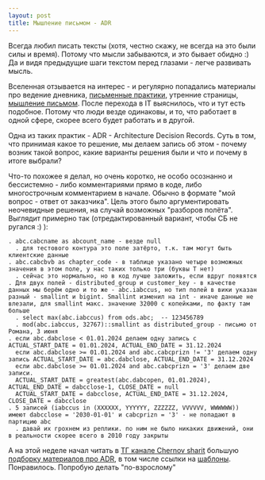 ```yaml
---
layout: post
title: Мышление письмом - ADR
---
```


Всегда любил писать тексты (хотя, честно скажу, не всегда на это были силы и время). Потому что мысли забываются, и это бывает обидно :) Да и видя предыдущие шаги текстом перед глазами - легче развивать мысль. 

Вселенная отзывается на интерес - и регулярно попадались материалы про ведение дневника, [письменные практики](https://pismennyepraktiki.com/base), утренние страницы, [мышление письмом](https://ailev.livejournal.com/1513051.html). После перехода в IT выяснилось, что и тут есть подобное. Потому что люди везде одинаковы, и то, что работает в одной сфере, скорее всего будет работать и в другой. 

Одна из таких практик - ADR - Architecture Decision Records. Суть в том, что принимая какое то решение, мы делаем запись об этом - почему возник такой вопрос, какие варианты решения были и что и почему в итоге выбрали?

Что-то похожее я делал, но очень коротко, не особо осознанно и бессистемно - либо комментариями прямо в коде, либо многострочным комментарием в начале. Обычно в формате "мой вопрос - ответ от заказчика". Цель этого было аргументировать неочевидные решения, на случай возможных "разборов полёта". Выглядит примерно так (отредактированный вариант, чтобы СБ не ругался :) ):

```
. abc.cabcname as abcount_name - везде null
  . для тестового контура это поле затёрто, т.к. там могут быть клиентские данные 
. abc.cabcbvb as chapter_code - в таблице указано четыре возможных значения в этом поле, у нас таких только три (буквы Т нет)
  . сейчас это нормально, но в код лучше заложить, если вдруг появятся
. Для двух полей - distributed_group и customer_key - в качестве данных мы берём одно и то же - abc.iabccus, но тип полей в вики указан разный - smallint и bigint. Smallint изменил на int - иначе данные не влезали, для smallint макс. значение 32000 с копейками, по факту там больше
  . select max(abc.iabccus) from ods.abc;  -- 123456789
  . mod(abc.iabccus, 32767)::smallint as distributed_group - письмо от Романа, 3 июня
. если abc.dabclose < 01.01.2024 делаем одну запись с ACTUAL_START_DATE = 01.01.2024, ACTUAL_END_DATE = 31.12.2024
  если abc.dabclose >= 01.01.2024 and abc.cabcprizn != 'З' делаем одну запись ACTUAL_START_DATE = abc.dabclose, ACTUAL_END_DATE = 31.12.2024
  если abc.dabclose >= 01.01.2024 and abc.cabcprizn = 'З' делаем две записи.
  ACTUAL_START_DATE = greatest(abc.dabcopen, 01.01.2024), ACTUAL_END_DATE = dabcclose-1, CLOSE_DATE = null
  ACTUAL_START_DATE = dabcclose, ACTUAL_END_DATE = 31.12.2024, CLOSE_DATE = dabcclose
. 5 записей (iabccus in (XXXXXX, YYYYYY, ZZZZZZ, VVVVVV, WWWWWW)) имеют dabcclose = '2030-01-01' и cabcprizn = 'З' - не попадают в партицию abc
  . давай их грохнем из реплики. по ним не было никаких движений, они в реальности скорее всего в 2010 году закрыты
```

А на этой неделе начал читать в [ТГ канале Chernov sharit](https://t.me/chernov_sharit) большую [подборку материалов про ADR](https://t.me/chernov_sharit/536), в том числе ссылки на [шаблоны](https://vanadium23.me/openbox/quotes/202302061404/). Понравилось. Попробую делать "по-взрослому"